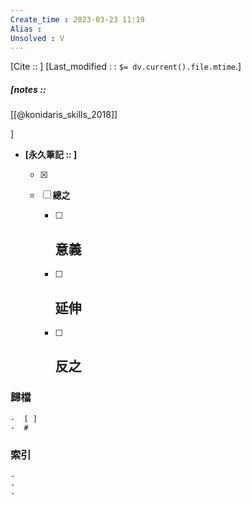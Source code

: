 ```yaml
---
Create_time : 2023-03-23 11:19
Alias : 
Unsolved : V
---
```

[Cite ::  ]
[Last_modified : : `$= dv.current().file.mtime`.]
##### [notes ::  
[[@konidaris_skills_2018]]

]

- **[永久筆記 :: ]**
	
	- [x]
	
	- [ ] **總之**
		
		- [ ] **意義**
			-
		
		- [ ] **延伸**
			- 
		
		- [ ] **反之**
			-
		


### 歸檔 
	-  [ ]
	-  #

### 索引
	-
	-
	-
	
